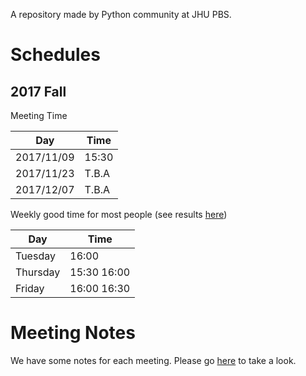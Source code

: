 A repository made by Python community at JHU PBS.

# Schedules

## 2017 Fall

Meeting Time

| Day | Time |
|-----|------|
| 2017/11/09 |15:30 |
| 2017/11/23 |T.B.A |
| 2017/12/07 |T.B.A |

Weekly good time for most people (see results [here](http://whenisgood.net/9khenka/results/wza9hwj
))

| Day | Time |
|-----|------|
| Tuesday  |16:00       |
| Thursday |15:30 16:00 |
| Friday   |16:00 16:30 |


# Meeting Notes

We have some notes for each meeting. Please go [here](./meet_ups/readme.md) to take a look.

